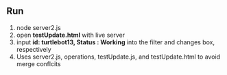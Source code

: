 ## Run
1. node server2.js
2. open **testUpdate.html** with live server
3. input **id: turtlebot13, Status : Working** into the filter and changes box, respectively
5. Uses server2.js, operations, testUpdate.js, and testUpdate.html to avoid merge conflcits
